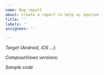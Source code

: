 ```yaml
---
name: Bug report
about: Create a report to help us improve
title: ''
labels: ''
assignees: ''

---
```


*Target (Android, iOS ...):*

*ComposeViews versions:*

*Sample code*
